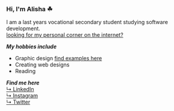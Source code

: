 ### Hi, I'm Alisha ☘

I am a last years vocational secondary student studying software development.
<br>
<a href="https://alishasoedamah.github.io/">looking for my personal corner on the internet?</a>

***My hobbies include***
- Graphic design <a href="https://www.instagram.com/erratic_sense_of_being/" >find examples here</a>
- Creating web designs
- Reading

***Find me here***
<br><a href="https://www.linkedin.com/in/alisha-soedamah/"> ↳ LinkedIn</a>
<br><a href="https://www.instagram.com/erratic_sense_of_being/"> ↳ Instagram</a>
<br><a href="https://twitter.com/AlishaSoedamah"> ↳ Twitter</a>
